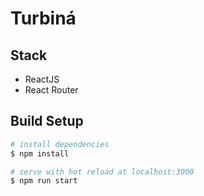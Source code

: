 # Turbiná

## Stack

- ReactJS
- React Router

## Build Setup

```bash
# install dependencies
$ npm install

# serve with hot reload at localhost:3000
$ npm run start
```

